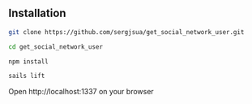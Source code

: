  ## Installation

```bash
git clone https://github.com/sergjsua/get_social_network_user.git

cd get_social_network_user

npm install

sails lift
```

Open http://localhost:1337 on your browser